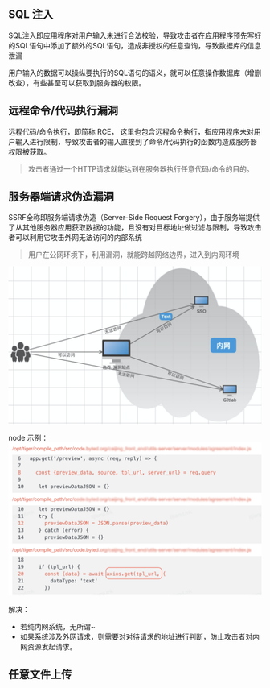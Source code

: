## SQL 注入

SQL注入即应用程序对用户输入未进行合法校验，导致攻击者在应用程序预先写好的SQL语句中添加了额外的SQL语句，造成非授权的任意查询，导致数据库的信息泄漏

用户输入的数据可以操纵要执行的SQL语句的语义，就可以任意操作数据库（增删改查），有些甚至可以获取到服务器的权限。

## 远程命令/代码执行漏洞

远程代码/命令执行，即简称 RCE， 这里也包含远程命令执行，指应用程序未对用户输入进行限制，导致攻击者的输入直接到了命令/代码执行的函数内造成服务器权限被获取。

> 攻击者通过一个HTTP请求就能达到在服务器执行任意代码/命令的目的。


## 服务器端请求伪造漏洞

SSRF全称即服务端请求伪造（Server-Side Request Forgery），由于服务端提供了从其他服务器应用获取数据的功能，且没有对目标地址做过滤与限制，导致攻击者可以利用它攻击外网无法访问的内部系统

> 用户在公网环境下，利用漏洞，就能跨越网络边界，进入到内网环境

<img src="./assets/ssrf.png">

node 示例：
<img src="./assets/nodeSSrfDemo.png" />

解决：
- 若纯内网系统，无所谓~
- 如果系统涉及外网请求，则需要对对待请求的地址进行判断，防止攻击者对内网资源发起请求。

## 任意文件上传
